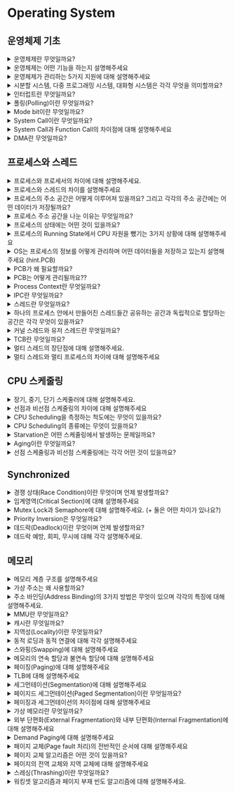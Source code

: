 # Operating System

## 운영체제 기초
<details>
<summary>운영체제란 무엇일까요?</summary>

<hr>
운영체제란 컴퓨터 시스템의 자원을 효율적으로 관리하며 사용자가 컴퓨터를 편리하고 효과적으로 사용할 수 있는 환경을 제공하는 여러 프로그램들의 모임이다.
또한, 응용 프로그램과 하드웨어 간의 인터페이스이다.

넓은 의미에서 커널 뿐만 아니라, 시스템을 위한 유틸리티를 포함하는 개념이며, 좁은 의미에서는 메모리에 올라가 있는 커널을 의미한다.
커널은 전체 운영 체제 코드 중 메모리에 올라가있는 부분이다.

<hr>
</details>

<details>
<summary>운영체제는 어떤 기능을 하는지 설명해주세요</summary>

<hr>
 1. CPU 스케줄링
 
 2. 메모리 관리

 3. 파일 관리
 
 4. 입출력 관리
 
 5. 프로세스 관리
 
 6. 네트워킹
 
 7. 보호

  - 시스템의 오류를 검사하고 복구한다.
    
  - 자원 보호 기능을 제공한다.
<hr>
</details>

<details>
<summary>운영체제가 관리하는 5가지 지원에 대해 설명해주세요</summary>

<hr>
프로세스, 저장장치, 네트워킹, 주변 장치, 사용자 이렇게 5가지 지원을 한다.

1. 프로세스 관리

프로세스의 스케줄링과 동기화 관리를 담당한다.
프로세스의 생성과 제거, 시작과 정지, 메시지 전달 등의 기능을 담당한다.

2. 저장장치 관리

저장 장치에는 메인 메모리인 1차 저장장치와 하드디스크, NAND 등인 2차 저장장치가 있다.
운영체제는 이러한 저장장치를 관리하며, 프로세스에게 메모리 할당 및 회수, 파일 생성과 삭제, 변경 유지 등의 관리를 한다.
  - 1차 저장장치(Main Memory)
    프로세스에 할당하는 메모리
    영역의 할당과 해제각 메모리 영역 간의 침범 방지
    메인 메모리의 효율적인 활용을 위해서 가상 메모리 기능도 제공
  - 2차 저장장치(HDD, NAND Flash Memory 등)
    파일 형식의 데이터 저장
    이런 파일 데이터 관리를 위한 파일 시스템이 있는데, 이를 OS에서 관리
    FAT, NTFS, EXT2, JFS, XFS 등 많은 파일 시스템이 개발되어서 사용 중

##### HDD와 NAND Flash Memory에 대해서
메모리 반도체는 무조건 스위칭 기능과 데이터 저장 기능을 갖는다.

DRAM은 스위칭 기능이 빠르고, NAND Flash Memory는 데이터 저장 기능이 월등하다. NAND Flash Memory는 전원이 꺼져도 창고라는 공간에 저장된 데이터가 존재하므로 '비휘발성 메모리'라고 하고, DRAM은 전원이 꺼지면 데이터는 무조건 소멸하기 때문에 '휘발성 메모리'라고 부른다.

3. 네트워킹

TCP/IP 기반의 인터넷에 연결하거나 응용 프로그램이 네트워크를 사용하면 OS에서 네트워크 프로토콜을 지원한다.
이처럼 OS는 응용 프로그램과 하드웨어 사이의 인터페이스 역할을 하면서 하드웨어를 소프트웨어적으로 제어 및 관리를 하고 있다.

4. 주변 장치 관리

입출력 장치의 스케줄링 및 전반적인 관리를 담당한다.
디바이스 드라이버를 OS가 관리해서 여러 하드웨어를 사용할 수 있도록 해준다


##### 디바이스 드라이버
디바이스란 하드 디스크, USB, 프린터, 단말기, 네트워크 어댑터, 터치 스크린, 오디오 등 컴퓨터 시스템 이외의 다른 주변 장치들을 말한다.

디바이스 드라이버(DD) 란 위의 디바이스들을 동작시키기 위해서 필요한 구동용 소프트웨어이다.
응용 프로그램에서 하드웨어 장치를 이용해서 데이터를 접할 때, DD를 사용한다.

5. 사용자 관리

사용자별 계정을 관리할 수 있는 사용자 관리 기능을 제공한다.
<hr>
</details>

<details>
<summary>시분할 시스템, 다중 프로그래밍 시스템, 대화형 시스템은 각각 무엇을 의미할까요?</summary>

<hr>
시분할 시스템이란 CPU 작업시간을 여러 프로그램이 나누어 쓰는 시스템이다.

다중 프로그래밍 시스템은 메모리 공간을 분할해 여러 프로그램들을 동시에 메모리에 올려서 처리하는 시스템이다.

대화형 시스템은 사용자 관점에서 각 프로그램에 대한 키보드 입력의 결과를 곧바로 화면에 보여주 시스템이다.

3 시스템 모두 하나의 컴퓨터에서 여러 프로그램이 동시에 실행되는 **다중 작업용 운영체제**에 속한다.

<hr>
</details>

<details>
<summary>인터럽트란 무엇일까요?</summary>

<hr>

 CPU가 프로그램을 실행하고 있는 중, 예기치 않은 상황이나 먼저 수행해야할 일이 발생한 경우, 현재 실행중인 작업을 즉시 중단하고, 발생한 상황이 먼저 처리되어야 함을 CPU에게 알리 것이다.

 인터럽트는 크게 Hardware Interrupt와 Software Interrupt가 있다.

 하드웨어 인터럽트는 각각의 하드웨어 I/O device에서 발생한 인터럽트다.

 - 입출력 인터럽트
 - 정전 전원 이상 인터럽트
 - 기계 착오 인터럽트 = CPU의 기능적인 오류
 - 외부 신호 인터럽트

소프트웨어 인터럽트가 더 중요하다. (Trap)

CPU 내부에서 자신이 실행한 명령이나 CPU 명령 실행에 관련된 모듈에서 오류가 생기거나 System call을 호출할 때 발생한다.
- System Call : 애플리케이션이 커널의 함수를 실행하기 위해서 발생시킨다.
- Exception : divide by zero, overflow, underflow ...

d
<hr>
</details>

<details>
<summary>폴링(Polling)이란 무엇일까요?</summary>

<hr>
인터럽트처럼 CPU가 다른 프로세스를 실행하는 동안 디바이스로부터 발생하는 이벤트를 처리하는 방법 중 하나이다.

폴링 방식은 특정 주기마다 CPU가 디바이스들이 serving이 필요한지 체크하기 때문에 CPU 사이클 낭비가 발생한다.
 ( 폴링은 특정 주기마다 CPU가 디바이스를 poll해야지 serving이 가능하지만, 인터럽트는 언제든지 발생할 수 있다)
또한, 인터럽트와 다르게 폴링은 소프트웨어적으로 시그널을 확인하는 방식이다.

폴링은 구현이 쉽고, 우선순위의 변경이 용이하기 때문에 쓰인다. 

>인터럽트는 폴링 방식과 다르게 하드웨어로 지원을 받아야한다는 제약이 있다. 하지만, 폴링 방식보다 신속하게 대응하는 것이 가능해서 필수적인 기능이다. 즉, 인터럽트는 상황을 예측하기 힘든 경우 컨트롤러가 가장 빠르게 대응할 수 있는 방식이다. 
<hr>
</details>

<details>
<summary>Mode bit이란 무엇일까요?</summary>

<hr>
Mode BIT는 사용자 장치의 잘못된 수행으로 다른 프로그램 및 운영체제에 피해가 가지 않도록 하는 보호 장치이다.

Mode BIT은 하드웨어적으로 두가지 모드의 operation 을 지원한다.
- 0이면 Kernel mode( OS 코드 수행 )
- 1이면 User mode( 사용자 프로그램 수행 )

Privileged Instruction는 파일을 다루거나 I/O에게 request를 하는 등, OS만 실행할 수 있는 Instruction으로 Kernel Mode에서만 수행이 가능하다.

이를 User Mode에서 실행하려고 하면, 프로그램을 종료하고 Software Interrupt가 발생한다. 

User program이 하드웨어에 접근하려면 **system call**을 통해서 실행해야 한다.

<hr>
</details>

<details>
<summary>System Call이란 무엇일까요?</summary>

<hr>
System Call이란 (User program이 접근하지 못하는) OS만의 privileged Instruction을 실행하기 위해서는 OS에게 특정 일들을 수행해달라고 요청하는 것으로 **Software Interrupt의 일종**이다.

User program과 OS사이의 인터페이스를 제공한다.

System Call 발생 -> mode bit 0으로 변경 -> 요청 작업 처리 -> mode bit 1로 변경 -> 유저 프로세스 수

<hr>
</details>

<details>
<summary>System Call과 Function Call의 차이점에 대해 설명해주세요</summary>

<hr>
![image](https://github.com/user-attachments/assets/41117340-62cb-489f-9dcc-8521115589cd)

System call은 OS의 도움을 받아 OS의 function을 불러서 수행하는 것이다.

Function call으 같은 프로세스 내에서 프로세스 내에 있는 function을 불러서 수행하는 것이다.
<hr>
</details>

<details>
<summary>DMA란 무엇일까요?</summary>

<hr>
DMA(DIrect Memory Access)

등장 배경

모든 메모리의 접근은 CPU에 의해 접근을 해야하며, 메모리의 접근을 위해서는 CPU에게 인터럽트를 발생시킨 후, 부탁해야 했다. 그렇기 때문에, 모든 메모리 연산에는 interrupt을 발생시키고, CPU는 interrupt을 처리하기 위해서 local buffer와 memory 사이에서 데이터를 옮기는 일까지 진행했다. 이는 CPU 효율성을 많이 떨어뜨렸고, 이를 극복하기 위해서 CPU이외에 메모리 접근이 가능한 장치인 DMA이 등장했다.

DMA 설명

DMA는 일종의 컨트롤러 장치로, CPU가 입출력 장치들의 메모리 접근 요청에 의해 자주 인터럽트를 당하는 것을 막아주는 역할을 한다.

보통 CPU가 처리하는 로컬 버퍼에서 메모리로 데이터를 읽어오는 작업을 DMA가 대행하게 된다.

DMA는 바이트 단위가 아닌 블록 단위로 데이터를 메모리로 읽어온 후!! CPU에게 인터럽트를 발생시켜서 작업 완료를 알린다. 이는 CPU 인터럽트 빈도를 줄여서 효율성을 높인다.

<hr>
</details>

## 프로세스와 스레드
<details>
<summary>프로세스와 프로세서의 차이에 대해 설명해주세요.</summary>

<hr>
프로세스는 코드로 작성된 프로그램이 메모리에 적재되어 사용할 수 있는 상태가 된 것이다.
즉, 메모리 상에서 실행중인 프로그램을 프로세스라고 하고

프로세서는 CPU를 의미한다.

<hr>
</details>

<details>
<summary>프로세스와 스레드의 차이를 설명해주세요</summary>

<hr>


<hr>
</details>

<details>
<summary>프로세스의 주소 공간은 어떻게 이루어져 있을까요? 그리고 각각의 주소 공간에는 어떤 데이터가 저장될까요?</summary>

<hr>

<hr>
</details>

<details>
<summary>프로세스 주소 공간을 나눈 이유는 무엇일까요?</summary>

<hr>

<hr>
</details>

<details>
<summary>프로세스의 상태에는 어떤 것이 있을까요?</summary>

<hr>


<hr>
</details>

<details>
<summary>프로세스의 Running State에서 CPU 자원을 뺐기는 3가지 상황에 대해 설명해주세요</summary>

<hr>

<hr>
</details>

<details>
<summary>OS는 프로세스의 정보를 어떻게 관리하며 어떤 데이터들을 저장하고 있는지 설명해주세요 (hint.PCB)</summary>

<hr>

<hr>
</details>

<details>
<summary>PCB가 왜 필요할까요?</summary>

<hr>

<hr>
</details>

<details>
<summary>PCB는 어떻게 관리될까요??</summary>

<hr>

<hr>
</details>

<details>
<summary>Process Context란 무엇일까요?</summary>

<hr>

<hr>
</details>

<details>
<summary>IPC란 무엇일까요?</summary>

<hr>

<hr>
</details>

<details>
<summary>스레드란 무엇일까요?</summary>

<hr>

<hr>
</details>

<details>
<summary>하나의 프로세스 안에서 만들어진 스레드들간 공유하는 공간과 독립적으로 할당하는 공간은 각각 무엇이 있을까요?</summary>

<hr>

<hr>
</details>

<details>
<summary>커널 스레드와 유저 스레드란 무엇일까요?</summary>

<hr>

<hr>
</details>

<details>
<summary>TCB란 무엇일까요?</summary>

<hr>


<hr>
</details>

<details>
<summary>멀티 스레드의 장단점에 대해 설명해주세요.</summary>

<hr>

<hr>
</details>

<details>
<summary>멀티 스레드와 멀티 프로세스의 차이에 대해 설명해주세요</summary>

<hr>

<hr>
</details>

## CPU 스케줄링
<details>
<summary>장기, 중기, 단기 스케줄러에 대해 설명해주세요.</summary>

<hr>

<hr>
</details>

<details>
<summary>선점과 비선점 스케줄링의 차이에 대해 설명해주세요</summary>

<hr>

<hr>
</details>

<details>
<summary>CPU Scheduling을 측정하는 척도에는 무엇이 있을까요?</summary>

<hr>

<hr>
</details>

<details>
<summary>CPU Scheduling의 종류에는 무엇이 있을까요?</summary>

<hr>

<hr>
</details>

<details>
<summary>Starvation은 어떤 스케줄링에서 발생하는 문제일까요?</summary>

<hr>

<hr>
</details>

<details>
<summary>Aging이란 무엇일까요?</summary>

<hr>

<hr>
</details>

<details>
<summary>선점 스케줄링과 비선점 스케줄링에는 각각 어떤 것이 있을까요?</summary>

<hr>

<hr>
</details>

## Synchronized
<details>
<summary>경쟁 상태(Race Condition)이란 무엇이며 언제 발생할까요?</summary>

<hr>

<hr>
</details>

<details>
<summary>임계영역(Critical Section)에 대해 설명해주세요</summary>

<hr>

<hr>
</details>

<details>
<summary>Mutex Lock과 Semaphore에 대해 설명해주세요. (+ 둘은 어떤 차이가 있나요?)</summary>

<hr>

<hr>
</details>

<details>
<summary>Priority Inversion은 무엇일까요?</summary>

<hr>

<hr>
</details>

<details>
<summary>데드락(Deadlock)이란 무엇이며 언제 발생할까요?</summary>

<hr>

<hr>
</details>

<details>
<summary>데드락 예방, 회피, 무시에 대해 각각 설명해주세요.</summary>

<hr>

<hr>
</details>

## 메모리
<details>
<summary>메모리 계층 구조를 설명해주세요</summary>

<hr>

<hr>
</details>

<details>
<summary>가상 주소는 왜 사용할까요?</summary>

<hr>

<hr>
</details>

<details>
<summary>주소 바인딩(Address Binding)의 3가지 방법은 무엇이 있으며 각각의 특징에 대해 설명해주세요.</summary>

<hr>

<hr>
</details>

<details>
<summary>MMU란 무엇일까요?</summary>

<hr>

<hr>
</details>

<details>
<summary>캐시란 무엇일까요?</summary>

<hr>

<hr>
</details>

<details>
<summary>지역성(Locality)이란 무엇일까요?</summary>

<hr>

<hr>
</details>

<details>
<summary>동적 로딩과 동적 연결에 대해 각각 설명해주세요</summary>

<hr>

<hr>
</details>

<details>
<summary>스와핑(Swapping)에 대해 설명해주세요</summary>

<hr>

<hr>
</details>

<details>
<summary>메모리의 연속 할당과 불연속 할당에 대해 설명해주세요</summary>

<hr>

<hr>
</details>

<details>
<summary>페이징(Paging)에 대해 설명해주세요</summary>

<hr>

<hr>
</details>

<details>
<summary>TLB에 대해 설명해주세요</summary>

<hr>

<hr>
</details>

<details>
<summary>세그먼테이션(Segmentation)에 대해 설명해주세요</summary>

<hr>

<hr>
</details>

<details>
<summary>페이지드 세그먼테이션(Paged Segmentation)이란 무엇일까요?</summary>

<hr>

<hr>
</details>

<details>
<summary>페이징과 세그먼테이션의 차이점에 대해 설명해주세요</summary>

<hr>

<hr>
</details>

<details>
<summary>가상 메모리란 무엇일까요?</summary>

<hr>

<hr>
</details>

<details>
<summary>외부 단편화(External Fragmentation)와 내부 단편화(Internal Fragmentation)에 대해 설명해주세요</summary>

<hr>

<hr>
</details>

<details>
<summary>Demand Paging에 대해 설명해주세요</summary>

<hr>

<hr>
</details>

<details>
<summary>페이지 교체(Page fault 처리)의 전반적인 순서에 대해 설명해주세요</summary>

<hr>

<hr>
</details>

<details>
<summary>페이지 교체 알고리즘은 어떤 것이 있을까요?</summary>

<hr>

<hr>
</details>

<details>
<summary>페이지의 전역 교체와 지역 교체에 대해 설명해주세요</summary>

<hr>

<hr>
</details>

<details>
<summary>스레싱(Thrashing)이란 무엇일까요?</summary>

<hr>

<hr>
</details>

<details>
<summary>워킹셋 알고리즘과 페이지 부재 빈도 알고리즘에 대해 설명해주세요.</summary>

<hr>

<hr>
</details>
